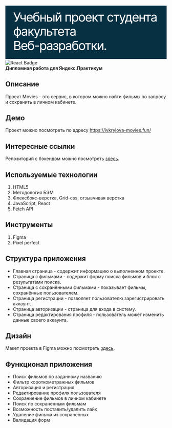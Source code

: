 <img src="./screenshots/movies.png" alt="Проект: Movies" width=600 /><br>
<img src="https://shields.io/badge/react-black?logo=react&style=for-the-badge%22" alt="React Badge"/><br>
**Дипломная работа для Яндекс.Практикум** <br>

## Описание
Проект Movies - это сервис, в котором можно найти фильмы по запросу и сохранить в личном кабинете.

## Демо
Проект можно посмотреть по адресу https://ivkrylova-movies.fun/

## Интересные ссылки
Репозиторий с бэкендом можно посмотреть [здесь](https://github.com/IVKrylova/movies-explorer-api).

## Используемые технологии
1. HTML5
2. Методология БЭМ
3. Флексбокс-верстка, Grid-css, отзывчивая верстка
4. JavaScript, React
5. Fetch API

## Инструменты
1. Figma
2. Pixel perfect

## Структура приложения
* Главная страница - содержит информацию о выполненном проекте.
* Страница с фильмами - содержит форму поиска фильмов и блок с результатами поиска.
* Страница с сохранёнными фильмами - показывает фильмы, сохранённые пользователем.
* Страница регистрации - позволяет пользователю зарегистрировать аккаунт.
* Страница авторизации - страница для входа в систему.
* Страница редактирования профиля - пользователь может изменить данные своего аккаунта.

## Дизайн
Макет проекта в Figma можно посмотреть [здесь](https://www.figma.com/proto/gx2MCEVUARukUz6ky6GQkL/Diploma?page-id=891%3A3857&node-id=932%3A2618&viewport=-3471%2C21%2C0.5&scaling=min-zoom).

## Функционал приложения
* Поиск фильмов по заданному названию
* Фильтр короткометражных фильмов
* Авторизация и регистрация
* Редактирование профиля пользователя
* Сохраниение фильмов в личном кабинете
* Поиск по сохраненным фильмам
* Возможность поставить/удалить лайк
* Удаление фильма из сохраненных
* Валидация форм
